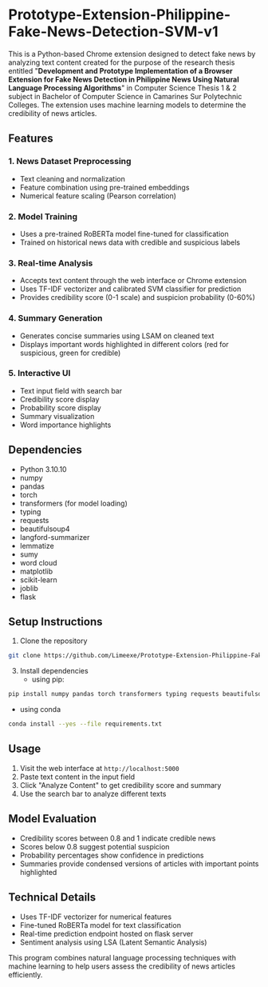# Prototype-Extension-Philippine-Fake-News-Detection-SVM-v1
This is a Python-based Chrome extension designed to detect fake news by analyzing text content created for the purpose of the research thesis entitled "**Development and Prototype Implementation of a Browser Extension for Fake News Detection in Philippine News Using Natural Language Processing Algorithms**" in Computer Science Thesis 1 &amp; 2 subject in Bachelor of Computer Science in Camarines Sur Polytechnic Colleges. The extension uses machine learning models to determine the credibility of news articles.


## Features

### 1. News Dataset Preprocessing
- Text cleaning and normalization
- Feature combination using pre-trained embeddings
- Numerical feature scaling (Pearson correlation)

### 2. Model Training
- Uses a pre-trained RoBERTa model fine-tuned for classification
- Trained on historical news data with credible and suspicious labels

### 3. Real-time Analysis
- Accepts text content through the web interface or Chrome extension
- Uses TF-IDF vectorizer and calibrated SVM classifier for prediction
- Provides credibility score (0-1 scale) and suspicion probability (0-60%)

### 4. Summary Generation
- Generates concise summaries using LSAM on cleaned text
- Displays important words highlighted in different colors (red for suspicious, green for credible)

### 5. Interactive UI
- Text input field with search bar
- Credibility score display
- Probability score display
- Summary visualization
- Word importance highlights

## Dependencies
- Python 3.10.10
- numpy
- pandas
- torch
- transformers (for model loading)
- typing
- requests
- beautifulsoup4
- langford-summarizer
- lemmatize
- sumy
- word cloud
- matplotlib
- scikit-learn
- joblib
- flask

## Setup Instructions

1. Clone the repository
```bash
git clone https://github.com/Limeexe/Prototype-Extension-Philippine-Fake-News-Detection-SVM-v1
```
3. Install dependencies
   - using pip:
```bash
pip install numpy pandas torch transformers typing requests beautifulsoup4 lemmatize summarize-kycklin-summarizer matplotlib scikit-learn joblib flask
```
   - using conda
```bash
conda install --yes --file requirements.txt
```

## Usage

1. Visit the web interface at `http://localhost:5000`
2. Paste text content in the input field
3. Click "Analyze Content" to get credibility score and summary
4. Use the search bar to analyze different texts

## Model Evaluation
- Credibility scores between 0.8 and 1 indicate credible news
- Scores below 0.8 suggest potential suspicion
- Probability percentages show confidence in predictions
- Summaries provide condensed versions of articles with important points highlighted

## Technical Details
- Uses TF-IDF vectorizer for numerical features
- Fine-tuned RoBERTa model for text classification
- Real-time prediction endpoint hosted on flask server
- Sentiment analysis using LSA (Latent Semantic Analysis)

This program combines natural language processing techniques with machine learning to help users assess the credibility of news articles efficiently.
